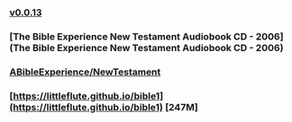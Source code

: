 ### [v0.0.13](https://github.com/littleflute/bible/edit/master/README.md)
### [The Bible Experience New Testament Audiobook CD - 2006](The Bible Experience New Testament Audiobook CD - 2006)
### [ABibleExperience/NewTestament](ABibleExperience/NewTestament)

### [https://littleflute.github.io/bible1](https://littleflute.github.io/bible1) [247M]


<script src="https://www.w3schools.com/lib/w3.js"></script>
<script src="https://littleflute.github.io/JavaScript/blclass.js" ></script>
<script src="https://littleflute.github.io/JavaScript/blApp.js"></script>
<script src="blAppPlx.js"></script>
